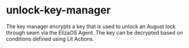 # unlock-key-manager
The key manager encrypts a key that is used to unlock an August lock through seam via the ElizaOS Agent. The key can be decrypted based on conditions defined using Lit Actions.